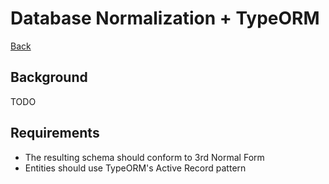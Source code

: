# Database Normalization + TypeORM

[Back](/README.md#cims-interview-skills-tests)

## Background

TODO

## Requirements

- The resulting schema should conform to 3rd Normal Form
- Entities should use TypeORM's Active Record pattern

